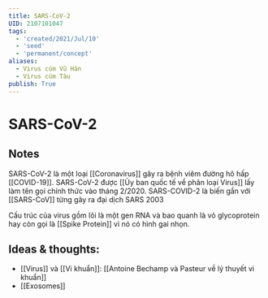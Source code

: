 ```yaml
---
title: SARS-CoV-2
UID: 2107101047
tags:
  - 'created/2021/Jul/10'
  - 'seed'
  - 'permanent/concept'
aliases:
  - Virus cúm Vũ Hán
  - Virus cúm Tàu
publish: True
---
```

# SARS-CoV-2

## Notes
SARS-CoV-2 là một loại [[Coronavirus]] gây ra bệnh viêm đường hô hấp [[COVID-19]]. SARS-CoV-2 được [[Ủy ban quốc tế về phân loại Virus]] lấy làm tên gọi chính thức vào tháng 2/2020. SARS-COVID-2 là biến gần với [[SARS-CoV]] từng gây ra đại dịch SARS 2003

Cấu trúc của virus gồm lõi là một gen RNA và bao quanh là vỏ glycoprotein hay còn gọi là [[Spike Protein]] vì nó có hình gai nhọn.

## Ideas & thoughts:
- [[Virus]] và [[Vi khuẩn]]: [[Antoine Bechamp và Pasteur về lý thuyết vi khuẩn]]
- [[Exosomes]]
